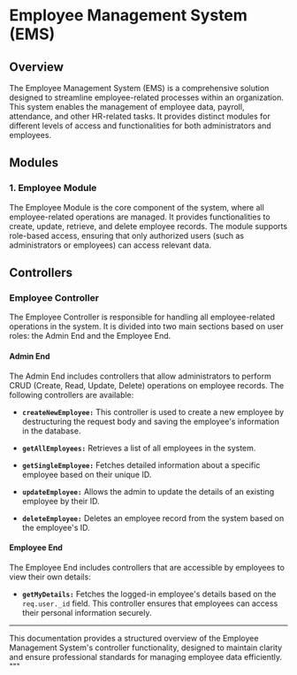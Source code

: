 # Employee Management System (EMS)

## Overview

The Employee Management System (EMS) is a comprehensive solution designed to streamline employee-related processes within an organization. This system enables the management of employee data, payroll, attendance, and other HR-related tasks. It provides distinct modules for different levels of access and functionalities for both administrators and employees.

## Modules

### 1. Employee Module

The Employee Module is the core component of the system, where all employee-related operations are managed. It provides functionalities to create, update, retrieve, and delete employee records. The module supports role-based access, ensuring that only authorized users (such as administrators or employees) can access relevant data.

## Controllers

### Employee Controller

The Employee Controller is responsible for handling all employee-related operations in the system. It is divided into two main sections based on user roles: the Admin End and the Employee End.

#### Admin End

The Admin End includes controllers that allow administrators to perform CRUD (Create, Read, Update, Delete) operations on employee records. The following controllers are available:

- **`createNewEmployee:`** This controller is used to create a new employee by destructuring the request body and saving the employee's information in the database.
  
- **`getAllEmployees:`** Retrieves a list of all employees in the system.
  
- **`getSingleEmployee:`** Fetches detailed information about a specific employee based on their unique ID.
  
- **`updateEmployee:`** Allows the admin to update the details of an existing employee by their ID.
  
- **`deleteEmployee:`** Deletes an employee record from the system based on the employee's ID.

#### Employee End

The Employee End includes controllers that are accessible by employees to view their own details:

- **`getMyDetails:`** Fetches the logged-in employee's details based on the `req.user._id` field. This controller ensures that employees can access their personal information securely.

---

This documentation provides a structured overview of the Employee Management System's controller functionality, designed to maintain clarity and ensure professional standards for managing employee data efficiently.
"""


